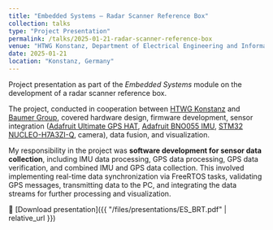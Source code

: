 ```yaml
---
title: "Embedded Systems – Radar Scanner Reference Box"
collection: talks
type: "Project Presentation"
permalink: /talks/2025-01-21-radar-scanner-reference-box
venue: "HTWG Konstanz, Department of Electrical Engineering and Information Technology"
date: 2025-01-21
location: "Konstanz, Germany"
---
```


Project presentation as part of the *Embedded Systems* module on the development of a radar scanner reference box.  

The project, conducted in cooperation between [HTWG Konstanz](https://www.htwg-konstanz.de) and [Baumer Group](https://www.baumer.com), covered hardware design, firmware development, sensor integration ([Adafruit Ultimate GPS HAT](https://www.adafruit.com/product/2324), [Adafruit BNO055 IMU](https://www.adafruit.com/product/2472), [STM32 NUCLEO-H7A3ZI-Q](https://www.st.com/en/evaluation-tools/nucleo-h7a3zi-q.html), camera), data fusion, and visualization.  

My responsibility in the project was **software development for sensor data collection**, including IMU data processing, GPS data processing, GPS data verification, and combined IMU and GPS data collection. This involved implementing real-time data synchronization via FreeRTOS tasks, validating GPS messages, transmitting data to the PC, and integrating the data streams for further processing and visualization.  

📄 [Download presentation]({{ "/files/presentations/ES_BRT.pdf" | relative_url }})
